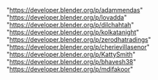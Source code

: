 "https://developer.blender.org/p/adammendas"
"https://developer.blender.org/p/lovadda"
"https://developer.blender.org/p/dilchahtah"
"https://developer.blender.org/p/kolkatanight"
"https://developer.blender.org/p/zerodhatradings"
"https://developer.blender.org/p/cherievillasenor"
"https://developer.blender.org/p/KattySmith"
"https://developer.blender.org/p/bhavesh38"
"https://developer.blender.org/p/mdifakoor"
 
 
